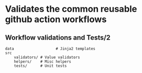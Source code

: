 # Validates the common reusable github action workflows


## Workflow validations and Tests/2
```
data                   # Jinja2 templates
src
    validators/ # Value validators
    helpers/    # Misc helpers
    tests/      # Unit tests
```
